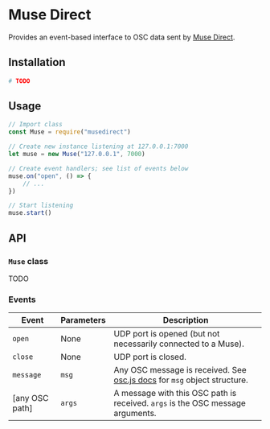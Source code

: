 # Muse Direct

Provides an event-based interface to OSC data sent by [Muse Direct](https://www.microsoft.com/en-us/p/muse-direct/9p0mbp6nv07x).

## Installation

```sh
# TODO
```

## Usage

```js
// Import class
const Muse = require("musedirect")

// Create new instance listening at 127.0.0.1:7000
let muse = new Muse("127.0.0.1", 7000)

// Create event handlers; see list of events below
muse.on("open", () => {
	// ...
})

// Start listening
muse.start()
```

## API

### `Muse` class

TODO

### Events

Event            | Parameters                                       | Description
-----------------|--------------------------------------------------|------------
`open`           | None                                             | UDP port is opened (but not necessarily connected to a Muse).
`close`          | None                                             | UDP port is closed.
`message`        | `msg`                                            | Any OSC message is received. See [osc.js docs](https://github.com/colinbdclark/osc.js/#messages) for `msg` object structure.
\[any OSC path\] | `args`                                           | A message with this OSC path is received. `args` is the OSC message arguments.